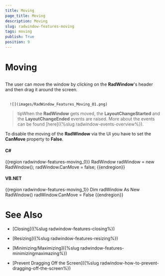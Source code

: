 ```yaml
---
title: Moving
page_title: Moving
description: Moving
slug: radwindow-features-moving
tags: moving
publish: True
position: 9
---
```


# Moving



## 

The user can move the window by clicking on the __RadWindow__'s header and then drag it around the screen.




         
      ![](images/RadWindow_Features_Moving_01.png)

>tipWhen the __RadWindow__ gets moved, the __LayoutChangeStarted__ and the __LayoutChangeEnded__ events are raised. More about the events can be found [here]({%slug radwindow-events-overview%}).

To disable the moving of the __RadWindow__ via the UI you have to set the __CanMove__ property to __False__.

#### __C#__

{{region radwindow-features-moving_0}}
	RadWindow radWindow = new RadWindow();
	radWindow.CanMove = false;
	{{endregion}}



#### __VB.NET__

{{region radwindow-features-moving_1}}
	Dim radWindow As New RadWindow()
	radWindow.CanMove = False
	{{endregion}}



# See Also

 * [Closing]({%slug radwindow-features-closing%})

 * [Resizing]({%slug radwindow-features-resizing%})

 * [Minimizing/Maximizing]({%slug radwindow-features-minimizingmaximazing%})

 * [Prevent Dragging Off the Screen]({%slug radwindow-how-to-prevent-dragging-off-the-screen%})

